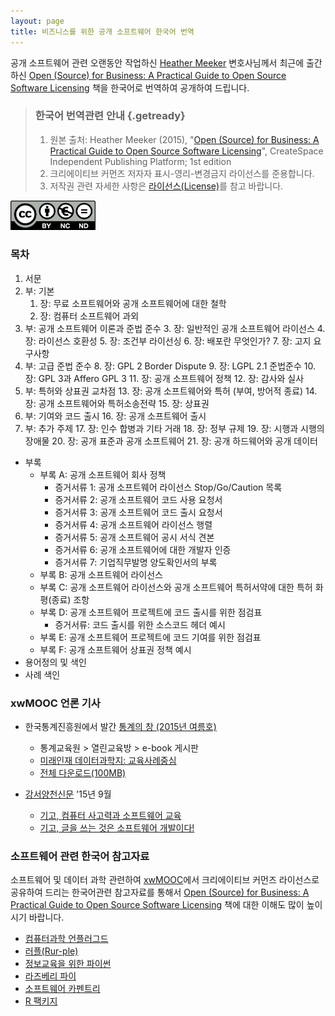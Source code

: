 ```yaml
---
layout: page
title: 비즈니스를 위한 공개 소프트웨어 한국어 번역
---
```



공개 소프트웨어 관련 오랜동안 작업하신 [Heather Meeker](http://heathermeeker.squarespace.com/) 변호사님께서 최근에 출간하신 [Open (Source) for Business: A Practical Guide to Open Source Software Licensing](http://www.amazon.com/exec/obidos/ASIN/1511617772/flatwave-20) 책을 한국어로 번역하여 공개하여 드립니다.

> ### 한국어 번역관련 안내 {.getready}
> 
> 1. 원본 출처: Heather Meeker (2015), "[Open (Source) for Business: A Practical Guide to Open  Source Software Licensing](http://www.amazon.com/exec/obidos/ASIN/1511617772/flatwave-20)", CreateSpace Independent Publishing Platform; 1st edition
> 1. 크리에이티브 커먼즈 저자자 표시-영리-변경금지 라이선스를 준용합니다. 
> 1. 저작권 관련 자세한 사항은 [라이선스(License)](LICENSE.html)를 참고 바랍니다.

<img src="img/cc-by-nc-nd.png" width="27%" alt="CC: BY-NC-ND" />

### 목차

1. 서문
1. 부: 기본
    1. 장: 무료 소프트웨어와 공개 소프트웨어에 대한 철학
    1. 장: 컴퓨터 소프트웨어 과외
1. 부: 공개 소프트웨어 이론과 준법 준수
    3. 장: 일반적인 공개 소프트웨어 라이선스
    4. 장: 라이선스 호환성
    5. 장: 조건부 라이선싱
    6. 장: 배포란 무엇인가?
    7. 장: 고지 요구사항
1. 부: 고급 준법 준수
    8. 장: GPL 2 Border Dispute
    9. 장: LGPL 2.1 준법준수
    10. 장: GPL 3과 Affero GPL 3
    11. 장: 공개 소프트웨어 정책
    12. 장: 감사와 실사
1. 부: 특허와 상표권 교차점
    13. 장: 공개 소프트웨어와 특허 (부여, 방어적 종료)
    14. 장: 공개 소프트웨어와 특허소송전략
    15. 장: 상표권
1. 부: 기여와 코드 출시
    16. 장: 공개 소프트웨어 출시
1. 부: 추가 주제
    17. 장: 인수 합병과 기타 거래 
    18. 장: 정부 규제
    19. 장: 시행과 시행의 장애물
    20. 장: 공개 표준과 공개 소프트웨어
    21. 장: 공개 하드웨어와 공개 데이터
- 부록
    - 부록 A: 공개 소프트웨어 회사 정책
        - 증거서류 1: 공개 소프트웨어 라이선스 Stop/Go/Caution 목록
        - 증거서류 2: 공개 소프트웨어 코드 사용 요청서
        - 증거서류 3: 공개 소프트웨어 코드 출시 요청서
        - 증거서류 4: 공개 소프트웨어 라이선스 행렬
        - 증거서류 5: 공개 소프트웨어 공시 서식 견본
        - 증거서류 6: 공개 소프트웨어에 대한 개발자 인증
        - 증거서류 7: 기업직무발명 양도확인서의 부록
    - 부록 B: 공개 소프트웨어 라이선스
    - 부록 C: 공개 소프트웨어 라이선스와 공개 소프트웨어 특허서약에 대한 특허 화평(종료) 조항
    - 부록 D: 공개 소프트웨어 프로젝트에 코드 출시를 위한 점검표
        - 증거서류: 코드 출시를 위한 소스코드 헤더 예시
    - 부록 E: 공개 소프트웨어 프로젝트에 코드 기여를 위한 점검표
    - 부록 F: 공개 소프트웨어 상표권 정책 예시
- 용어정의 및 색인
- 사례 색인

### xwMOOC 언론 기사 

- 한국통계진흥원에서 발간 [통계의 창 (2015년 여름호)](http://sti.kostat.go.kr/)
    - 통계교육원 > 열린교육방 > e-book 게시판
    - [미래인재 데이터과학지: 교육사례중심](./xwMOOC.pdf)
    - [전체 다운로드(100MB)](http://sti.kostat.go.kr/coresti/site/board/fileDownLoad.do?file_name=1&nots_seq=2046)

- [강서양천신문](http://www.gynews.net/) '15년 9월
    - [기고, 컴퓨터 사고력과 소프트웨어 교육](http://www.gynews.net/bbs/bbs.asp?exe=view&group_name=104&section=7&category=0&idx_num=19311&page=1&search_category=&search_word=&order_c=bd_idx_num&order_da=desc)
    - [기고, 글을 쓰는 것은 소프트웨어 개발이다!](http://www.gynews.net/bbs/bbs.asp?exe=view&group_name=104&section=7&category=0&idx_num=19140&page=1&search_category=&search_word=&order_c=bd_idx_num&order_da=desc)
 

### 소프트웨어 관련 한국어 참고자료

소프트웨어 및 데이터 과학 관련하여 [xwMOOC](http://www.xwmooc.net)에서 크리에이티브 커먼즈 라이선스로 공유하여 드리는 한국어관련 참고자료를 통해서 [Open (Source) for Business: A Practical Guide to Open Source Software Licensing](http://www.amazon.com/exec/obidos/ASIN/1511617772/flatwave-20) 책에 대한 이해도 많이 높이시기 바랍니다.

*   [컴퓨터과학 언플러그드](http://unplugged.xwmooc.org)
*   [러플(Rur-ple)](http://rur-ple.xwmooc.org/)
*   [정보교육을 위한 파이썬](http://python.xwmooc.org/)
*   [라즈베리 파이](http://raspberry-pi.xwmooc.org/)
*   [소프트웨어 카펜트리](http://swcarpentry.xwmooc.org)
*   [R 팩키지](http://r-pkgs.xwmooc.org/)

